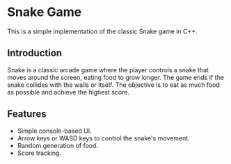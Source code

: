  # Snake Game

This is a simple implementation of the classic Snake game in C++.

## Introduction

Snake is a classic arcade game where the player controls a snake that moves around the screen, 
eating food to grow longer. The game ends if the snake collides with the walls or itself. 
The objective is to eat as much food as possible and achieve the highest score.

## Features

- Simple console-based UI.
- Arrow keys or WASD keys to control the snake's movement.
- Random generation of food.
- Score tracking.

